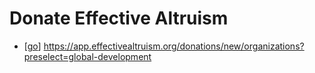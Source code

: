 # Donate Effective Altruism

- [[go]] https://app.effectivealtruism.org/donations/new/organizations?preselect=global-development

[//begin]: # "Autogenerated link references for markdown compatibility"
[go]: go "Go"
[//end]: # "Autogenerated link references"